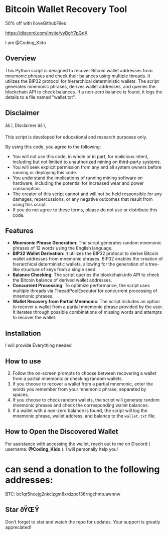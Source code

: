 # Bitcoin Wallet Recovery Tool

50% off with IloveGithubFiles

https://discord.com/invite/yyBgY7pGqX

I am @Coding_Kido

## Overview

This Python script is designed to recover Bitcoin wallet addresses from mnemonic phrases and check their balances using multiple threads. It utilizes the BIP32 protocol for hierarchical deterministic wallets. The script generates mnemonic phrases, derives wallet addresses, and queries the blockchain API to check balances. If a non-zero balance is found, it logs the details to a file named "wallet.txt".

## Disclaimer
âš ï¸ Disclaimer âš ï¸

This script is developed for educational and research purposes only.

By using this code, you agree to the following:

- You will not use this code, in whole or in part, for malicious intent, including but not limited to unauthorized mining on third-party systems.
- You will seek explicit permission from any and all system owners before running or deploying this code.
- You understand the implications of running mining software on hardware, including the potential for increased wear and power consumption.
- The creator of this script cannot and will not be held responsible for any damages, repercussions, or any negative outcomes that result from using this script.
- If you do not agree to these terms, please do not use or distribute this code.


## Features

- **Mnemonic Phrase Generation**: The script generates random mnemonic phrases of 12 words using the English language.
- **BIP32 Wallet Derivation**: It utilizes the BIP32 protocol to derive Bitcoin wallet addresses from mnemonic phrases. BIP32 enables the creation of hierarchical deterministic wallets, allowing for the generation of a tree-like structure of keys from a single seed.
- **Balance Checking**: The script queries the blockchain.info API to check the Bitcoin balance of derived wallet addresses.
- **Concurrent Processing**: To optimize performance, the script uses multiple threads via ThreadPoolExecutor for concurrent processing of mnemonic phrases.
- **Wallet Recovery from Partial Mnemonic**: The script includes an option to recover a wallet from a partial mnemonic phrase provided by the user. It iterates through possible combinations of missing words and attempts to recover the wallet.


## Installation

I will provide Everything needed

## How to use

2. Follow the on-screen prompts to choose between recovering a wallet from a partial mnemonic or checking random wallets.
3. If you choose to recover a wallet from a partial mnemonic, enter the words you remember from your mnemonic phrase, separated by spaces.
4. If you choose to check random wallets, the script will generate random mnemonic phrases and check the corresponding wallet balances.
5. If a wallet with a non-zero balance is found, the script will log the mnemonic phrase, wallet address, and balance to the `wallet.txt` file.

## How to Open the Discovered Wallet

For assistance with accessing the wallet, reach out to me on Discord ( username: **@Coding_Kido** ). I will personally help you!


# can send a donation to the following addresses:

BTC: bc1qr5hcejg2nkclzgm8xrdzpcf36rngchmtuawnnw

## Star ðŸŒŸ

Don't forget to star and watch the repo for updates. Your support is greatly appreciated!
